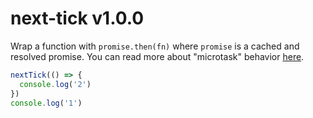 # next-tick v1.0.0

Wrap a function with `promise.then(fn)` where `promise` is a cached and resolved promise. You can read more about "microtask" behavior [here](https://jakearchibald.com/2015/tasks-microtasks-queues-and-schedules).

```js
nextTick(() => {
  console.log('2')
})
console.log('1')
```
